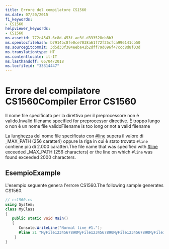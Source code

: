 ```yaml
---
title: Errore del compilatore CS1560
ms.date: 07/20/2015
f1_keywords:
- CS1560
helpviewer_keywords:
- CS1560
ms.assetid: 772c4543-6c8d-453f-ae3f-d333528eb8b3
ms.openlocfilehash: b7914bc8fe0ce7038a61f72f25cfca996141cb50
ms.sourcegitcommit: 3d5d33f384eeba41b2dff79d096f47ccc8d8f03d
ms.translationtype: HT
ms.contentlocale: it-IT
ms.lasthandoff: 05/04/2018
ms.locfileid: "33314447"
---
```

# <a name="compiler-error-cs1560"></a><span data-ttu-id="2dd19-102">Errore del compilatore CS1560</span><span class="sxs-lookup"><span data-stu-id="2dd19-102">Compiler Error CS1560</span></span>
<span data-ttu-id="2dd19-103">Il nome file specificato per la direttiva per il preprocessore non è valido.</span><span class="sxs-lookup"><span data-stu-id="2dd19-103">Invalid filename specified for preprocessor directive.</span></span> <span data-ttu-id="2dd19-104">È troppo lungo o non è un nome file valido</span><span class="sxs-lookup"><span data-stu-id="2dd19-104">Filename is too long or not a valid filename</span></span>  
  
 <span data-ttu-id="2dd19-105">La lunghezza del nome file specificato con [#line](../../csharp/language-reference/preprocessor-directives/preprocessor-line.md) supera il valore di _MAX_PATH (256 caratteri) oppure la riga in cui è stato trovato `#line` contiene più di 2.000 caratteri.</span><span class="sxs-lookup"><span data-stu-id="2dd19-105">The file name that was specified with [#line](../../csharp/language-reference/preprocessor-directives/preprocessor-line.md) exceeded _MAX_PATH (256 characters) or the line on which `#line` was found exceeded 2000 characters.</span></span>  
  
## <a name="example"></a><span data-ttu-id="2dd19-106">Esempio</span><span class="sxs-lookup"><span data-stu-id="2dd19-106">Example</span></span>  
 <span data-ttu-id="2dd19-107">L'esempio seguente genera l'errore CS1560.</span><span class="sxs-lookup"><span data-stu-id="2dd19-107">The following sample generates CS1560.</span></span>  
  
```csharp  
// cs1560.cs   
using System;   
class MyClass   
{     
   public static void Main()      
   {        
      Console.WriteLine("Normal line #1.");     
      #line 21 "MyFile1234567890MyFile1234567890MyFile1234567890MyFile1234567890MyFile1234567890MyFile1234567890MyFile1234567890MyFile1234567890MyFile1234567890MyFile1234567890MyFile1234567890MyFile1234567890MyFile1234567890MyFile1234567890MyFile1234567890MyFile1234567890.txt"   // CS1560  
    }  
}  
```
